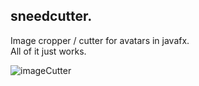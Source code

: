 ## sneedcutter.

Image cropper / cutter for avatars in javafx.  
All of it just works.

![imageCutter](https://user-images.githubusercontent.com/88188017/174444281-37fe53f3-b50e-4347-a044-20abc6ee7c55.png)
